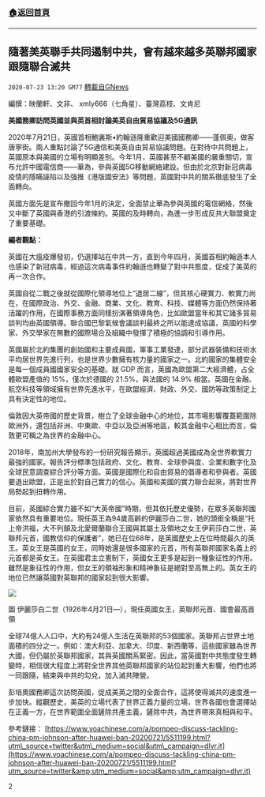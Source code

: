 ###  [:house:返回首頁](https://github.com/ourhimalayas/txt)
---

## 隨著美英聯手共同遏制中共，會有越來越多英聯邦國家跟隨聯合滅共
`2020-07-23 13:20 GM77` [轉載自GNews](https://gnews.org/zh-hant/274029/)

編撰：映蘭軒、文非、 xmly666（七角星）、臺灣荔枝、文肯尼

**美國務卿訪問英國並與英首相討論美英自由貿易協議及****5G****通訊**

2020年7月21日，英國首相鮑裏斯•約翰遜隆重歡迎美國國務卿——蓬佩奧，做客唐寧街。兩人重點討論了5G通信和美英自由貿易協議問題。在對待中共問題上，英國原本與美國的立場有明顯差別。今年1月，英國甚至不顧美國的嚴重關切，宣布允許中國電信商——華為，參與英國5G移動網絡建設。但由於北京對新冠病毒疫情的隱瞞誣陷以及強推《港版國安法》等問題，英國對中共的關系徹底發生了全面轉向。

英國方面先是宣布撤回今年1月的決定，全面禁止華為參與英國的電信網絡，然後又中斷了英國與香港的引渡條約。英國的及時轉向，為進一步形成反共大聯盟奠定了重要基礎。

**編者觀點：**

英國在大瘟疫爆發初，仍選擇站在中共一方，直到今年四月，英國首相約翰遜本人也感染了新冠病毒，經過這次病毒事件約翰遜也轉變了對中共態度，促成了美英的再一次合作。

英國自從二戰之後就從國際化領導地位上“退居二線”，但其核心硬實力、軟實力尚在，在國際政治、外交、金融、商業、文化、教育、科技、媒體等方面仍然保持著活躍的作用，在國際事務方面同樣扮演著領導角色，比如歐盟當年和其它諸多貿易談判均由英國領導。聯合國巴黎氣候會議談判最終之所以能達成協議，英國的科學家、外交學家在無數的國際場合及組織中發揮了積極的協調和引導作用。

英國屬於北約集團的創始國和主要成員國，軍事工業發達，部分武器裝備和技術水平均居世界先進行列，也是世界少數擁有核力量的國家之一。北約國家的集體安全是每一個成員國國家安全的基礎。就 GDP 而言，英國為歐盟第二大經濟體，占全體歐盟產值的 15%，僅次於德國的 21.5%，與法國的 14.9% 相當。英國在金融、航空科技等領域擁有世界先進水平，在歐盟經濟、財政、外交、國防等政策制定上具有決定性的地位。

倫敦因大英帝國的歷史背景，樹立了全球金融中心的地位，其市場影響覆蓋範圍除歐洲外，還包括非洲、中東歐、中亞以及亞洲等地區，較其金融中心相比而言，倫敦更可稱之為世界的金融中心。

2018年，南加州大學發布的一份研究報告顯示，英國超過美國成為全世界軟實力最強的國家。報告評分標準包括政府、文化、教育、全球參與度、企業和數字化及全球民意調查綜合評分等方面。英國是國際化和自由貿易的倡導者和參與者。英國要退出歐盟，正是出於對自己實力的信心。英國和美國的實力聯合起來，將對世界局勢起到扭轉作用。

目前，英國綜合實力雖不如“大英帝國”時期，但其依托歷史優勢，在眾多英聯邦國家依然具有重要地位。現任英王為94歲高齡的伊麗莎白二世，她的頭銜全稱是“托上帝洪福，大不列顛及北愛爾蘭聯合王國與其屬土及領地之女王伊莉莎白二世，英聯邦元首，國教信仰的保護者”，她已在位68年，是英國歷史上在位時間最久的英王。英女王是英國的女王，同時她還是很多國家的元首，所有英聯邦國家名義上的元首都是英女王。在英國君主立憲制下，英國女王更多是起到一種象征性的作用。雖然是象征性的作用，但女王的領袖形象和精神象征是絕對至高無上的。英女王的地位已然讓英國對英聯邦的國家起到很大影響。

![](https://s3.amazonaws.com/gnews-media-offload/wp-content/uploads/2020/07/23131040/7-5.jpg)

圖 伊麗莎白二世（1926年4月21日—），現任英國女王，英聯邦元首、國會最高首領

全球74億人人口中，大約有24億人生活在英聯邦的53個國家。英聯邦占世界土地面積的四分之一。例如：澳大利亞、加拿大、印度、新西蘭等，這些國家雖為世界大國，但仍屬於英聯邦國家，其與英國關系緊密。因此，當英國對中共態度發生轉變時，相信很大程度上將對全世界其他英聯邦國家的站位起到重大影響，他們也將一同跟隨，結束與中共的勾兌，加入滅共陣營。

彭培奧國務卿這次訪問英國，促成美英之間的全面合作，這將使得滅共的速度進一步加快。縱觀歷史，美英的立場代表了世界正義力量的立場，世界各國也會選擇站在正義一方，在世界範圍全面鏟除共產主義，鏟除中共，為世界帶來真相與和平。

參考鏈接：
[https://www.voachinese.com/a/pompeo-discuss-tackling-china-pm-johnson-after-huawei-ban-20200721/5511199.html?utm\_source=twitter&utm\_medium=social&utm\_campaign=dlvr.it](https://www.voachinese.com/a/pompeo-discuss-tackling-china-pm-johnson-after-huawei-ban-20200721/5511199.html?utm_source=twitter&amp;utm_medium=social&amp;utm_campaign=dlvr.it)

2
